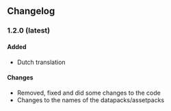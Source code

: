 ## Changelog
### 1.2.0 (latest)
#### Added
- Dutch translation

#### Changes
- Removed, fixed and did some changes to the code
- Changes to the names of the datapacks/assetpacks